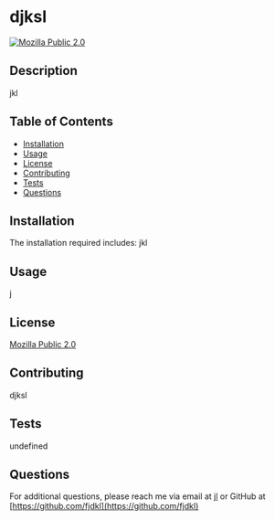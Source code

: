 # djksl

[![Mozilla Public 2.0](https://img.shields.io/badge/License-MPL%202.0-brightgreen.svg)](https://opensource.org/licenses/MPL-2.0)

## Description

jkl

## Table of Contents
  
* [Installation](#installation)
* [Usage](#usage)
* [License](#license)
* [Contributing](#contributing)
* [Tests](#tests)
* [Questions](#questions)

## Installation

The installation required includes: jkl

## Usage

j

## License

[Mozilla Public 2.0](https://choosealicense.com/licenses/mpl-2.0/)

## Contributing

djksl

## Tests

undefined

## Questions

For additional questions, please reach me via email at [jl](mailto:jl) or GitHub at [https://github.com/fjdkl](https://github.com/fjdkl)

